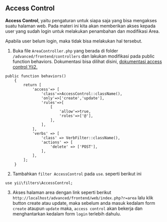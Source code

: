## Access Control

<b>Access Control</b>, yaitu pengaturan untuk siapa saja yang bisa mengakses suatu halaman web. Pada materi ini kita akan memberikan akses kepada user yang sudah login untuk melakukan penambahan dan modifikasi Area. 

Apabila user belum login, maka tidak bisa melakukan hal tersebut.

1. Buka file `AreaController.php` yang berada di folder `/advanced/frontend/controllers` dan lakukan modifikasi pada public function behaviors. Dokumentasi bisa dilihat disini, [dokumentasi access control Yii2.](https://www.yiiframework.com/doc/api/2.0/yii-filters-accesscontrol)

```
public function behaviors()
    {
        return [
            'access'=> [
                'class'=>AccessControl::className(),
                'only'=>['create','update'],
                'rules'=>[
                    [
                        'allow'=>true,
                        'roles'=>['@'],
                    ],
                ],
            ],
            'verbs' => [
                'class' => VerbFilter::className(),
                'actions' => [
                    'delete' => ['POST'],
                ],
            ],
        ];
    }
```

2. Tambahkan `filter AccessControl` pada `use`. seperti berikut ini
```
use yii\filters\AccessControl;
```

3. Akses halaman area dengan link seperti berikut `http://localhost/advanced/frontend/web/index.php?r=area` lalu klik button create atau update, 
maka sebelum anda masuk kedalam form `create` ataupun `update` maka, `access control` akan bekerja dan menghantarkan kedalam form `login` terlebih dahulu. 

